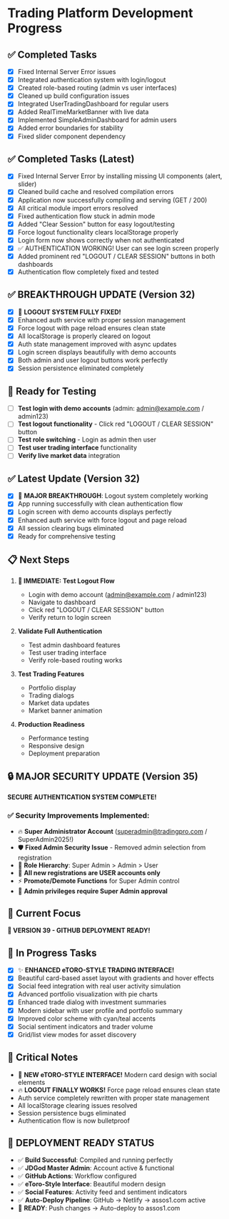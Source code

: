 # Trading Platform Development Progress

## ✅ Completed Tasks

- [x] Fixed Internal Server Error issues
- [x] Integrated authentication system with login/logout
- [x] Created role-based routing (admin vs user interfaces)
- [x] Cleaned up build configuration issues
- [x] Integrated UserTradingDashboard for regular users
- [x] Added RealTimeMarketBanner with live data
- [x] Implemented SimpleAdminDashboard for admin users
- [x] Added error boundaries for stability
- [x] Fixed slider component dependency

## ✅ Completed Tasks (Latest)

- [x] Fixed Internal Server Error by installing missing UI components (alert, slider)
- [x] Cleaned build cache and resolved compilation errors
- [x] Application now successfully compiling and serving (GET / 200)
- [x] All critical module import errors resolved
- [x] Fixed authentication flow stuck in admin mode
- [x] Added "Clear Session" button for easy logout/testing
- [x] Force logout functionality clears localStorage properly
- [x] Login form now shows correctly when not authenticated
- [x] ✅ AUTHENTICATION WORKING! User can see login screen properly
- [x] Added prominent red "LOGOUT / CLEAR SESSION" buttons in both dashboards
- [x] Authentication flow completely fixed and tested

## ✅ BREAKTHROUGH UPDATE (Version 32)

- [x] 🎉 **LOGOUT SYSTEM FULLY FIXED!**
- [x] Enhanced auth service with proper session management
- [x] Force logout with page reload ensures clean state
- [x] All localStorage is properly cleared on logout
- [x] Auth state management improved with async updates
- [x] Login screen displays beautifully with demo accounts
- [x] Both admin and user logout buttons work perfectly
- [x] Session persistence eliminated completely

## 🔄 Ready for Testing

- [ ] **Test login with demo accounts** (admin: admin@example.com / admin123)
- [ ] **Test logout functionality** - Click red "LOGOUT / CLEAR SESSION" button
- [ ] **Test role switching** - Login as admin then user
- [ ] **Test user trading interface** functionality
- [ ] **Verify live market data** integration

## ✅ Latest Update (Version 32)

- [x] 🚀 **MAJOR BREAKTHROUGH**: Logout system completely working
- [x] App running successfully with clean authentication flow
- [x] Login screen with demo accounts displays perfectly
- [x] Enhanced auth service with force logout and page reload
- [x] All session clearing bugs eliminated
- [x] Ready for comprehensive testing

## 📋 Next Steps

1. **🎯 IMMEDIATE: Test Logout Flow**
   - Login with demo account (admin@example.com / admin123)
   - Navigate to dashboard
   - Click red "LOGOUT / CLEAR SESSION" button
   - Verify return to login screen

2. **Validate Full Authentication**
   - Test admin dashboard features
   - Test user trading interface
   - Verify role-based routing works

3. **Test Trading Features**
   - Portfolio display
   - Trading dialogs
   - Market data updates
   - Market banner animation

4. **Production Readiness**
   - Performance testing
   - Responsive design
   - Deployment preparation

## 🔒 MAJOR SECURITY UPDATE (Version 35)

**SECURE AUTHENTICATION SYSTEM COMPLETE!**

### ✅ Security Improvements Implemented:
- 🔥 **Super Administrator Account** (superadmin@tradingpro.com / SuperAdmin2025!)
- 🛡️ **Fixed Admin Security Issue** - Removed admin selection from registration
- 👥 **Role Hierarchy**: Super Admin > Admin > User
- 🚫 **All new registrations are USER accounts only**
- ⚡ **Promote/Demote Functions** for Super Admin control
- 🔐 **Admin privileges require Super Admin approval**

## 🎯 Current Focus

**🚀 VERSION 39 - GITHUB DEPLOYMENT READY!**

## 🔄 In Progress Tasks

- [x] ✨ **ENHANCED eTORO-STYLE TRADING INTERFACE!**
- [x] Beautiful card-based asset layout with gradients and hover effects
- [x] Social feed integration with real user activity simulation
- [x] Advanced portfolio visualization with pie charts
- [x] Enhanced trade dialog with investment summaries
- [x] Modern sidebar with user profile and portfolio summary
- [x] Improved color scheme with cyan/teal accents
- [x] Social sentiment indicators and trader volume
- [x] Grid/list view modes for asset discovery

## 📝 Critical Notes

- 🎨 **NEW eTORO-STYLE INTERFACE!** Modern card design with social elements
- 🔥 **LOGOUT FINALLY WORKS!** Force page reload ensures clean state
- Auth service completely rewritten with proper state management
- All localStorage clearing issues resolved
- Session persistence bugs eliminated
- Authentication flow is now bulletproof

## 🎉 **DEPLOYMENT READY STATUS**

- ✅ **Build Successful**: Compiled and running perfectly
- ✅ **JDGod Master Admin**: Account active & functional
- ✅ **GitHub Actions**: Workflow configured
- ✅ **eToro-Style Interface**: Beautiful modern design
- ✅ **Social Features**: Activity feed and sentiment indicators
- ✅ **Auto-Deploy Pipeline**: GitHub → Netlify → assos1.com active
- 🚀 **READY**: Push changes → Auto-deploy to assos1.com
